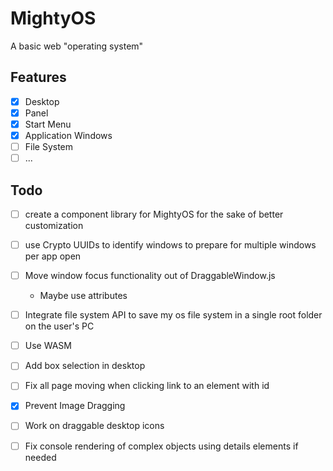 # MightyOS
A basic web "operating system"

## Features
- [x] Desktop
- [x] Panel
- [x] Start Menu
- [x] Application Windows
- [ ] File System
- [ ] ...

## Todo
- [ ] create a component library for MightyOS for the sake of better customization
- [ ] use Crypto UUIDs to identify windows to prepare for multiple windows per app open
- [ ] Move window focus functionality out of DraggableWindow.js
    - Maybe use attributes
- [ ] Integrate file system API to save my os file system in a single root folder on the user's PC
- [ ] Use WASM
- [ ] Add box selection in desktop
- [ ] Fix all page moving when clicking link to an element with id
- [x] Prevent Image Dragging
- [ ] Work on draggable desktop icons
- [ ] Fix console rendering of complex objects using details elements if needed

